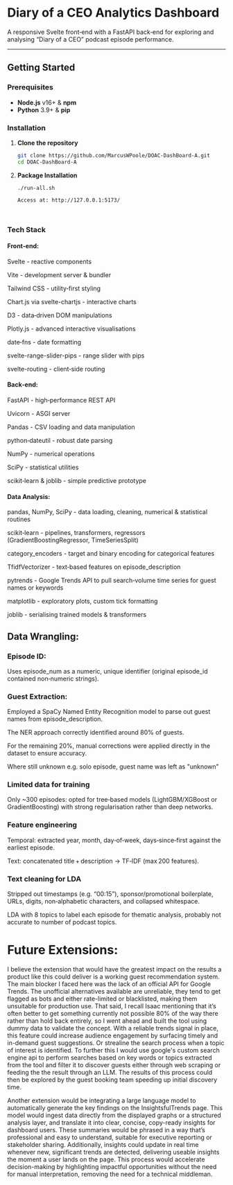 # Diary of a CEO Analytics Dashboard

A responsive Svelte front‑end with a FastAPI back‑end for exploring and analysing “Diary of a CEO” podcast episode performance.

---

## Getting Started

### Prerequisites

- **Node.js** v16+ & **npm**  
- **Python** 3.9+ & **pip**

### Installation

1. **Clone the repository**  
   ```bash
   git clone https://github.com/MarcusWPoole/DOAC-DashBoard-A.git
   cd DOAC-DashBoard-A

2. **Package Installation**  
   ```terminal
   ./run-all.sh

   Access at: http://127.0.0.1:5173/



### Tech Stack
#### Front‑end:
Svelte - reactive components

Vite - development server & bundler

Tailwind CSS - utility‑first styling

Chart.js via svelte-chartjs - interactive charts

D3 - data‑driven DOM manipulations

Plotly.js - advanced interactive visualisations

date‑fns - date formatting

svelte-range-slider-pips - range slider with pips

svelte-routing - client‑side routing

#### Back‑end:
FastAPI - high‑performance REST API

Uvicorn - ASGI server

Pandas - CSV loading and data manipulation

python‑dateutil - robust date parsing

NumPy - numerical operations

SciPy - statistical utilities

scikit‑learn & joblib - simple predictive prototype


#### Data Analysis:
pandas, NumPy, SciPy - data loading, cleaning, numerical & statistical routines

scikit‑learn - pipelines, transformers, regressors (GradientBoostingRegressor, TimeSeriesSplit)

category_encoders - target and binary encoding for categorical features

TfidfVectorizer - text‑based features on episode_description

pytrends - Google Trends API to pull search‑volume time series for guest names or keywords

matplotlib - exploratory plots, custom tick formatting

joblib - serialising trained models & transformers


## Data Wrangling:

### Episode ID:

Uses episode_num as a numeric, unique identifier (original episode_id contained non‑numeric strings).

### Guest Extraction:
Employed a SpaCy Named Entity Recognition model to parse out guest names from episode_description.

The NER approach correctly identified around 80% of guests.

For the remaining 20%, manual corrections were applied directly in the dataset to ensure accuracy.

Where still unknown e.g. solo episode, guest name was left as "unknown"

### Limited data for training

Only ~300 episodes: opted for tree‑based models (LightGBM/XGBoost or GradientBoosting) with strong regularisation rather than deep networks.

### Feature engineering

Temporal: extracted year, month, day‑of‑week, days‑since‑first against the earliest episode.

Text: concatenated title + description → TF‑IDF (max 200 features).


### Text cleaning for LDA

Stripped out timestamps (e.g. “00:15”), sponsor/promotional boilerplate, URLs, digits, non‑alphabetic characters, and collapsed whitespace.

LDA with 8 topics to label each episode for thematic analysis, probably not accurate to number of podcast topics.




# Future Extensions:

I believe the extension that would have the greatest impact on the results a product like this could deliver is a working guest recommendation system. The main blocker I faced here was the lack of an official API for Google Trends. The unofficial alternatives available are unreliable, they tend to get flagged as bots and either rate-limited or blacklisted, making them unsuitable for production use. That said, I recall Isaac mentioning that it’s often better to get something currently not possible 80% of the way there rather than hold back entirely, so I went ahead and built the tool using dummy data to validate the concept. With a reliable trends signal in place, this feature could increase audience engagement by surfacing timely and in-demand guest suggestions. Or strealine the search process when a topic of interest is identified. To further this I would use google's custom search engine api to perform searches based on key words or topics extracted from the tool and filter it to discover guests either through web scraping or feeding the the result through an LLM. The results of this process could then be explored by the guest booking team speeding up initial discovery time.

Another extension would be integrating a large language model to automatically generate the key findings on the InsightsfulTrends page. This model would ingest data directly from the displayed graphs or a structured analysis layer, and translate it into clear, concise, copy-ready insights for dashboard users. These summaries would be phrased in a way that’s professional and easy to understand, suitable for executive reporting or stakeholder sharing. Additionally, insights could update in real time whenever new, significant trends are detected, delivering useable insights the moment a user lands on the page. This process would accelerate decision-making by highlighting impactful opportunities without the need for manual interpretation, removing the need for a technical middleman.
